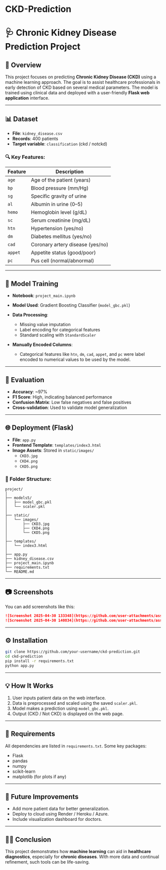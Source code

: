 # CKD-Prediction




# 🩺 Chronic Kidney Disease Prediction Project

## 📌 Overview
This project focuses on predicting **Chronic Kidney Disease (CKD)** using a machine learning approach. The goal is to assist healthcare professionals in early detection of CKD based on several medical parameters. The model is trained using clinical data and deployed with a user-friendly **Flask web application** interface.

---

## 📊 Dataset

- **File**: `kidney_disease.csv`
- **Records**: 400 patients
- **Target variable**: `classification` (ckd / notckd)

### 🔍 Key Features:
| Feature | Description |
|---------|-------------|
| `age` | Age of the patient (years) |
| `bp` | Blood pressure (mm/Hg) |
| `sg` | Specific gravity of urine |
| `al` | Albumin in urine (0–5) |
| `hemo` | Hemoglobin level (g/dL) |
| `sc` | Serum creatinine (mg/dL) |
| `htn` | Hypertension (yes/no) |
| `dm` | Diabetes mellitus (yes/no) |
| `cad` | Coronary artery disease (yes/no) |
| `appet` | Appetite status (good/poor) |
| `pc` | Pus cell (normal/abnormal) |

---

## 🧠 Model Training

- **Notebook**: `project_main.ipynb`
- **Model Used**: Gradient Boosting Classifier (`model_gbc.pkl`)
- **Data Processing**:
  - Missing value imputation
  - Label encoding for categorical features
  - Standard scaling with `StandardScaler`

- **Manually Encoded Columns**:
  - Categorical features like `htn`, `dm`, `cad`, `appet`, and `pc` were label encoded to numerical values to be used by the model.

---

## 🧪 Evaluation

- **Accuracy**: ~97%
- **F1 Score**: High, indicating balanced performance
- **Confusion Matrix**: Low false negatives and false positives
- **Cross-validation**: Used to validate model generalization

---

## 🌐 Deployment (Flask)

- **File**: `app.py`
- **Frontend Template**: `templates/index3.html`
- **Image Assets**: Stored in `static/images/`
  - `CKD3.jpg`
  - `CKD4.png`
  - `CKD5.png`

### 🔧 Folder Structure:
```
project/
│
├── models5/
│   ├── model_gbc.pkl
│   └── scaler.pkl
│
├── static/
│   └── images/
│       ├── CKD3.jpg
│       ├── CKD4.png
│       └── CKD5.png
│
├── templates/
│   └── index3.html
│
├── app.py
├── kidney_disease.csv
├── project_main.ipynb
├── requirements.txt
└── README.md
```

---

## 📷 Screenshots

You can add screenshots like this:

```markdown
![Screenshot 2025-04-30 133348](https://github.com/user-attachments/assets/cb5e82bc-6e82-4a66-8fc3-1b1dce90054c)
![Screenshot 2025-04-30 140834](https://github.com/user-attachments/assets/c1be3fd5-5d13-4113-9bff-5f5c453f5dd0)
```

---

## ⚙️ Installation

```bash
git clone https://github.com/your-username/ckd-prediction.git
cd ckd-prediction
pip install -r requirements.txt
python app.py
```

---

## 💡 How It Works

1. User inputs patient data on the web interface.
2. Data is preprocessed and scaled using the saved `scaler.pkl`.
3. Model makes a prediction using `model_gbc.pkl`.
4. Output (CKD / Not CKD) is displayed on the web page.

---

## 📁 Requirements

All dependencies are listed in `requirements.txt`. Some key packages:
- Flask
- pandas
- numpy
- scikit-learn
- matplotlib (for plots if any)

---

## 📣 Future Improvements

- Add more patient data for better generalization.
- Deploy to cloud using Render / Heroku / Azure.
- Include visualization dashboard for doctors.

---

## 👨‍⚕️ Conclusion

This project demonstrates how **machine learning** can aid in **healthcare diagnostics**, especially for **chronic diseases**. With more data and continual refinement, such tools can be life-saving.
